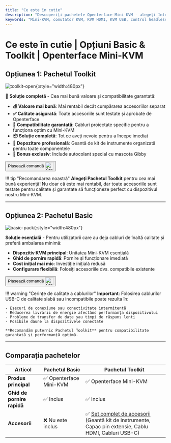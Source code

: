 ```yaml
---
title: "Ce este în cutie"
description: "Descoperiți pachetele Openterface Mini-KVM - alegeți între opțiunile Basic și Toolkit. Soluție KVM completă cu conectivitate HDMI, USB-C și accesorii pentru gestionarea perfectă a dispozitivelor."
keywords: "Mini-KVM, comutator KVM, KVM HDMI, KVM USB, control headless, periferice computer, kit de instrumente KVM, accesorii KVM, configurare lucru la distanță, control multi-dispozitiv"
---
```


# **Ce este în cutie** | Opțiuni Basic & Toolkit | Openterface Mini-KVM

## Opțiunea 1: **Pachetul Toolkit**

![toolkit-open](https://assets.openterface.com/images/product/toolkit-open.webp){:style="width:480px"}

🎯 **Soluție completă** - Cea mai bună valoare și compatibilitate garantată:

- **💰 Valoare mai bună**: Mai rentabil decât cumpărarea accesoriilor separat
- **✅ Calitate asigurată**: Toate accesoriile sunt testate și aprobate de Openterface
- **🔧 Compatibilitate garantată**: Cabluri proiectate specific pentru a funcționa optim cu Mini-KVM
- **📦 Soluție completă**: Tot ce aveți nevoie pentru a începe imediat
- **🎒 Depozitare profesională**: Geantă de kit de instrumente organizată pentru toate componentele
- **🎁 Bonus exclusiv**: Include autocolant special cu mascota Gibby

<button class="md-button" onclick="window.location.href='{{ config.extra.minikvm_purchase_link }}'"> Plasează comandă <img src="https://assets.openterface.com/images/trademark/crowd-supply.svg" alt="Crowd Supply" style="vertical-align: middle; height: 26px;"></button>

!!! tip "Recomandarea noastră"
**Alegeți Pachetul Toolkit** pentru cea mai bună experiență! Nu doar că este mai rentabil, dar toate accesoriile sunt testate pentru calitate și garantate să funcționeze perfect cu dispozitivul nostru Mini-KVM.

---

## Opțiunea 2: **Pachetul Basic**

![basic-pack](https://assets.openterface.com/images/product/basic-with-maunal.webp){:style="width:480px"}

**Soluție esențială** - Pentru utilizatorii care au deja cabluri de înaltă calitate și preferă ambalarea minimă:

- **Dispozitiv KVM principal**: Unitatea Mini-KVM esențială
- **Ghid de pornire rapidă**: Pornire și funcționare imediată
- **Cost inițial mai mic**: Investiție inițială redusă
- **Configurare flexibilă**: Folosiți accesoriile dvs. compatibile existente

<button class="md-button" onclick="window.location.href='{{ config.extra.minikvm_purchase_link }}'"> Plasează comandă <img src="https://assets.openterface.com/images/trademark/crowd-supply.svg" alt="Crowd Supply" style="vertical-align: middle; height: 26px;"></button>

!!! warning "Cerințe de calitate a cablurilor"
**Important**: Folosirea cablurilor USB-C de calitate slabă sau incompatibile poate rezulta în:

    - Eșecuri de conexiune sau conectivitate intermitentă
    - Reducerea livrării de energie afectând performanța dispozitivului
    - Probleme de transfer de date sau timpi de răspuns lenti
    - Posibile daune la dispozitivele conectate

    **Recomandăm puternic Pachetul Toolkit** pentru compatibilitate garantată și performanță optimă.

---

## Comparația pachetelor

| Articol                    | Pachetul Basic          | Pachetul Toolkit                                                                                                                |
| -------------------------- | ----------------------- | ------------------------------------------------------------------------------------------------------------------------------- |
| **Produs principal**       | ✅ Openterface Mini-KVM | ✅ Openterface Mini-KVM                                                                                                         |
| **Ghid de pornire rapidă** | ✅ Inclus               | ✅ Inclus                                                                                                                       |
| **Accesorii**              | ❌ Nu este inclus       | ✅ [Set complet de accesorii](/product/accessories/) (Geantă kit de instrumente, Capac pin extensie, Cablu HDMI, Cabluri USB-C) |
